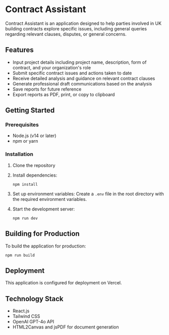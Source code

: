 # Contract Assistant

Contract Assistant is an application designed to help parties involved in UK building contracts explore specific issues, including general queries regarding relevant clauses, disputes, or general concerns.

## Features

- Input project details including project name, description, form of contract, and your organization's role
- Submit specific contract issues and actions taken to date
- Receive detailed analysis and guidance on relevant contract clauses
- Generate professional draft communications based on the analysis
- Save reports for future reference
- Export reports as PDF, print, or copy to clipboard

## Getting Started

### Prerequisites

- Node.js (v14 or later)
- npm or yarn

### Installation

1. Clone the repository
2. Install dependencies:
   ```
   npm install
   ```
3. Set up environment variables:
   Create a `.env` file in the root directory with the required environment variables.

4. Start the development server:
   ```
   npm run dev
   ```

## Building for Production

To build the application for production:

```
npm run build
```

## Deployment

This application is configured for deployment on Vercel.

## Technology Stack

- React.js
- Tailwind CSS
- OpenAI GPT-4o API
- HTML2Canvas and jsPDF for document generation